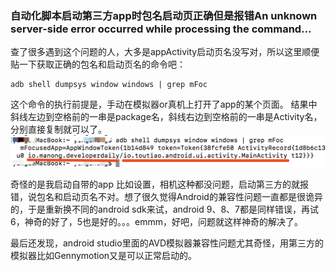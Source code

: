 ### 自动化脚本启动第三方app时包名启动页正确但是报错An unknown server-side error occurred while processing the command…

查了很多遇到这个问题的人，大多是appActivity启动页名没写对，所以这里顺便贴一下获取正确的包名和启动页名的命令吧：

```
adb shell dumpsys window windows | grep mFoc
```

这个命令的执行前提是，手动在模拟器or真机上打开了app的某个页面。
结果中斜线左边到空格前的一串是package名，斜线右边到空格前的一串是Activity名，分别直接复制就可以了。
![](https://github.com/zhangying0911/AppAutomatedTest/raw/master/images/20200406findActivity.png)

奇怪的是我启动自带的app 比如设置，相机这种都没问题，启动第三方的就报错，说包名和启动页名不对。想了很久觉得Android的兼容性问题一直都是很诡异的，于是重新换不同的android sdk来试，android 9、8、7都是同样错误，再试6，神奇的好了，5也是好的。。。emmm，好吧，问题就这样神奇的解决了。

最后还发现，android studio里面的AVD模拟器兼容性问题尤其奇怪，用第三方的模拟器比如Gennymotion又是可以正常启动的。
